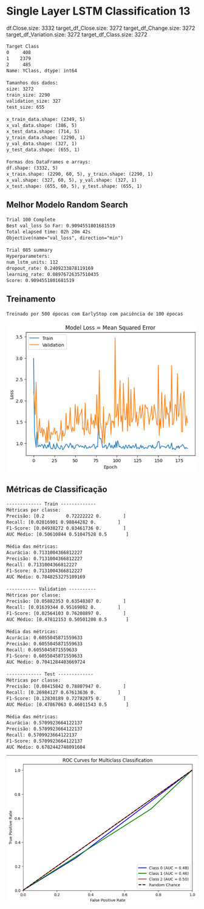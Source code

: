 # Single Layer LSTM Classification 13

   df.Close.size: 3332
    target_df_Close.size: 3272
    target_df_Change.size: 3272
    target_df_Variation.size: 3272
    target_df_Class.size: 3272

    Target Class
    0     408
    1    2379
    2     485
    Name: YClass, dtype: int64

    Tamanhos dos dados:
    size: 3272
    train_size: 2290
    validation_size: 327
    test_size: 655

    x_train_data.shape: (2349, 5)
    x_val_data.shape: (386, 5)
    x_test_data.shape: (714, 5)
    y_train_data.shape: (2290, 1)
    y_val_data.shape: (327, 1)
    y_test_data.shape: (655, 1)

    Formas dos DataFrames e arrays:
    df.shape: (3332, 5)
    x_train.shape: (2290, 60, 5), y_train.shape: (2290, 1)
    x_val.shape: (327, 60, 5), y_val.shape: (327, 1)
    x_test.shape: (655, 60, 5), y_test.shape: (655, 1)

## Melhor Modelo Random Search

    Trial 100 Complete 
    Best val_loss So Far: 0.9094551801681519
    Total elapsed time: 02h 20m 42s
    Objective(name="val_loss", direction="min")

    Trial 085 summary
    Hyperparameters:
    num_lstm_units: 112
    dropout_rate: 0.2409233878119169
    learning_rate: 0.08976726357510435
    Score: 0.9094551801681519

## Treinamento 
    Treinado por 500 épocas com EarlyStop com paciência de 100 épocas
![Alt text](./img/loss13.png)

## Métricas de Classificação
    
    ------------- Train -------------
    Métricas por classe:
    Precisão: [0.2        0.72222222 0.        ]
    Recall: [0.02816901 0.98844282 0.        ]
    F1-Score: [0.04938272 0.83461736 0.        ]
    AUC Médio: [0.50610844 0.51047528 0.5       ]

    Média das métricas:
    Acurácia: 0.7131004366812227
    Precisão: 0.7131004366812227
    Recall: 0.7131004366812227
    F1-Score: 0.7131004366812227
    AUC Médio: 0.7848253275109169

    ----------- Validation ----------
    Métricas por classe:
    Precisão: [0.05882353 0.63548387 0.        ]
    Recall: [0.01639344 0.95169082 0.        ]
    F1-Score: [0.02564103 0.76208897 0.        ]
    AUC Médio: [0.47812153 0.50501208 0.5       ]

    Média das métricas:
    Acurácia: 0.6055045871559633
    Precisão: 0.6055045871559633
    Recall: 0.6055045871559633
    F1-Score: 0.6055045871559633
    AUC Médio: 0.7041284403669724
    
    ------------- Test -------------
    Métricas por classe:
    Precisão: [0.08415842 0.78807947 0.        ]
    Recall: [0.26984127 0.67613636 0.        ]
    F1-Score: [0.12830189 0.72782875 0.        ]
    AUC Médio: [0.47867063 0.46011543 0.5       ]

    Média das métricas:
    Acurácia: 0.5709923664122137
    Precisão: 0.5709923664122137
    Recall: 0.5709923664122137
    F1-Score: 0.5709923664122137
    AUC Médio: 0.6782442748091604

![Alt text](./img/auc13.png)
    